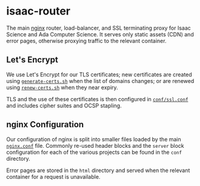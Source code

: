 # isaac-router

The main [nginx](https://www.nginx.com/resources/wiki/) router, load-balancer, and SSL terminating proxy for Isaac Science and Ada Computer Science. It serves only static assets (CDN) and error pages, otherwise proxying traffic to the relevant container.

## Let's Encrypt

We use Let's Encrypt for our TLS certificates; new certificates are created using [`generate-certs.sh`](./generate-certs.sh) when the list of domains changes; or are renewed using [`renew-certs.sh`](./renew-certs.sh) when they near expiry.

TLS and the use of these certificates is then configured in [`conf/ssl.conf`](conf/ssl.conf) and includes cipher suites and OCSP stapling.

## nginx Configuration

Our configuration of nginx is split into smaller files loaded by the main [`nginx.conf`](./nginx.conf) file. Commonly re-used header blocks and the `server` block configuration for each of the various projects can be found in the `conf` directory.

Error pages are stored in the `html` directory and served when the relevant container for a request is unavailable.
